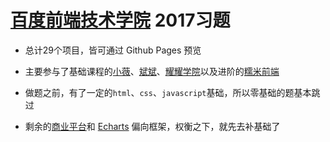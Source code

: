 # [百度前端技术学院][百度前端技术学院] 2017习题

* 总计29个项目，皆可通过 Github Pages 预览

* 主要参与了基础课程的[小薇][小薇]、[斌斌](斌斌)、[耀耀学院](耀耀)以及进阶的[糯米前端](糯米)

* 做题之前，有了一定的`html`、`css`、`javascript`基础，所以零基础的题基本跳过

* 剩余的[商业平台][商业平台]和 [Echarts][Echarts] 偏向框架，权衡之下，就先去补基础了


[百度前端技术学院]: http://ife.baidu.com/2017

[小薇]: http://ife.baidu.com/2017/college/detail/id/9

[斌斌]: http://ife.baidu.com/2017/college/detail/id/10

[耀耀]: http://ife.baidu.com/2017/college/detail/id/11

[糯米]: http://ife.baidu.com/2017/college/detail/id/8

[商业平台]: http://ife.baidu.com/2017/college/detail/id/5

[Echarts]: http://ife.baidu.com/2017/college/detail/id/6
